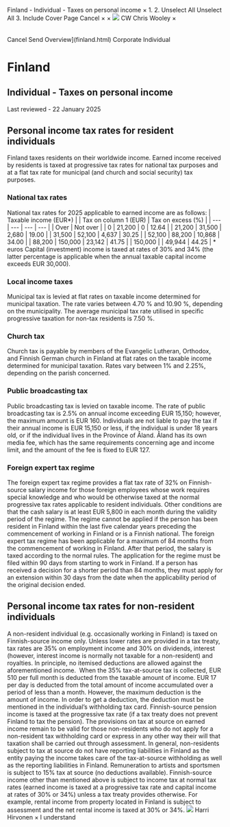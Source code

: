 Finland - Individual - Taxes on personal income
×
1.
2.
Unselect All
Unselect All
3.
Include Cover Page
Cancel
×
×
![](-/media/world-wide-tax-summaries/attachments/global---chris-wooley.ashx%3Frev=ac5e5f3223b34096b1afc2a6009c7320&revision=ac5e5f32-23b3-4096-b1af-c2a6009c7320&hash=859B7ADC84DC2CBEC9760E9E6EE7DE6D0A8BFCDF)
CW
Chris Wooley
×
######
Cancel
Send
Overview](finland.html)
Corporate
Individual
# Finland
## Individual - Taxes on personal income
Last reviewed - 22 January 2025
## Personal income tax rates for resident individuals
Finland taxes residents on their worldwide income. Earned income received by residents is taxed at progressive tax rates for national tax purposes and at a flat tax rate for municipal (and church and social security) tax purposes.
### National tax rates
National tax rates for 2025 applicable to earned income are as follows:
| Taxable income (EUR\*) | | Tax on column 1 (EUR) | Tax on excess (%) |
| --- | --- | --- | --- |
| Over | Not over |
| 0 | 21,200 | 0 | 12.64 |
| 21,200 | 31,500 | 2,680 | 19.00 |
| 31,500 | 52,100 | 4,637 | 30.25 |
| 52,100 | 88,200 | 10,868 | 34.00 |
| 88,200 | 150,000 | 23,142 | 41.75 |
| 150,000 |  | 49,944 | 44.25 |
\* euros
Capital (investment) income is taxed at rates of 30% and 34% (the latter percentage is applicable when the annual taxable capital income exceeds EUR 30,000).
### Local income taxes
Municipal tax is levied at flat rates on taxable income determined for municipal taxation. The rate varies between 4.70 % and 10.90 %, depending on the municipality. The average municipal tax rate utilised in specific progressive taxation for non-tax residents is 7.50 %.
### Church tax
Church tax is payable by members of the Evangelic Lutheran, Orthodox, and Finnish German church in Finland at flat rates on the taxable income determined for municipal taxation. Rates vary between 1% and 2.25%, depending on the parish concerned.
### Public broadcasting tax
Public broadcasting tax is levied on taxable income. The rate of public broadcasting tax is 2.5% on annual income exceeding EUR 15,150; however, the maximum amount is EUR 160. Individuals are not liable to pay the tax if their annual income is EUR 15,150 or less, if the individual is under 18 years old, or if the individual lives in the Province of Åland. Åland has its own media fee, which has the same requirements concerning age and income limit, and the amount of the fee is fixed to EUR 127.
### Foreign expert tax regime
The foreign expert tax regime provides a flat tax rate of 32% on Finnish-source salary income for those foreign employees whose work requires special knowledge and who would be otherwise taxed at the normal progressive tax rates applicable to resident individuals. Other conditions are that the cash salary is at least EUR 5,800 in each month during the validity period of the regime. The regime cannot be applied if the person has been resident in Finland within the last five calendar years preceding the commencement of working in Finland or is a Finnish national.
The foreign expert tax regime has been applicable for a maximum of 84 months from the commencement of working in Finland. After that period, the salary is taxed according to the normal rules. The application for the regime must be filed within 90 days from starting to work in Finland. If a person has received a decision for a shorter period than 84 months, they must apply for an extension within 30 days from the date when the applicability period of the original decision ended.
## Personal income tax rates for non-resident individuals
A non-resident individual (e.g. occasionally working in Finland) is taxed on Finnish-source income only. Unless lower rates are provided in a tax treaty, tax rates are 35% on employment income and 30% on dividends, interest (however, interest income is normally not taxable for a non-resident) and royalties. In principle, no itemised deductions are allowed against the aforementioned income.  When the 35% tax-at-source tax is collected, EUR 510 per full month is deducted from the taxable amount of income. EUR 17 per day is deducted from the total amount of income accumulated over a period of less than a month. However, the maximum deduction is the amount of income. In order to get a deduction, the deduction must be mentioned in the individual’s withholding tax card. Finnish-source pension income is taxed at the progressive tax rate (if a tax treaty does not prevent Finland to tax the pension).
The provisions on tax at source on earned income remain to be valid for those non-residents who do not apply for a non-resident tax withholding card or express in any other way their will that taxation shall be carried out through assessment. In general, non-residents subject to tax at source do not have reporting liabilities in Finland as the entity paying the income takes care of the tax-at-source withholding as well as the reporting liabilities in Finland.
Remuneration to artists and sportsmen is subject to 15% tax at source (no deductions available).
Finnish-source income other than mentioned above is subject to income tax at normal tax rates (earned income is taxed at a progressive tax rate and capital income at rates of 30% or 34%) unless a tax treaty provides otherwise. For example, rental income from property located in Finland is subject to assessment and the net rental income is taxed at 30% or 34%.
![](-/media/world-wide-tax-summaries/finlandharri-olavi-hirvonenfinland--harri-hirvonenjpg20220503110045670.ashx%3Frev=ab83c7c443bd41a89097dfc88469404f&revision=ab83c7c4-43bd-41a8-9097-dfc88469404f&hash=B55B2446B2954B62914D8EB096E30D0803079720)
Harri Hirvonen
×
I understand